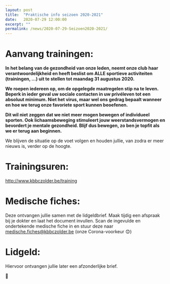 ```yaml
---
layout: post
title:  "Praktische info seizoen 2020-2021"
date:   2020-07-29 12:00:00
excerpt: ""
permalink: /news/2020-07-29-Seizoen2020-2021/
---
```


# Aanvang trainingen:

**In het belang van de gezondheid van onze leden, neemt onze club haar verantwoordelijkheid en heeft beslist om ALLE sportieve activiteiten (trainingen, …)  uit te stellen tot maandag 31 augustus 2020.**

**We roepen iedereen op, om de opgelegde maatregelen stip na te leven. Beperk in ieder geval uw sociale contacten in uw privéleven tot een absoluut minimum. Niet het virus, maar wel ons gedrag bepaalt wanneer en hoe we terug onze favoriete sport kunnen beoefenen.**

**Dit wil niet zeggen dat we niet meer mogen bewegen of individueel sporten. Ook lichaamsbeweging stimuleert jouw weerstandsvermogen en bevordert je mentale gezondheid. Blijf dus bewegen, zo ben je topfit als we er terug aan beginnen.**

We blijven de situatie op de voet volgen en houden jullie, van zodra er meer nieuws is, verder op de hoogte.


# Trainingsuren:

http://www.kbbczolder.be/training

# Medische fiches:

Deze ontvangen jullie samen met de lidgeldbrief.
Maak tijdig een afspraak bij je dokter en laat het document invullen.
Scan de ingevulde en ondertekende medische fiche in en stuur deze naar medische.fiches@kbbczolder.be  (onze Corona-voorkeur 😊)

# Lidgeld:

Hiervoor ontvangen jullie later een afzonderlijke brief.


:basketball:
